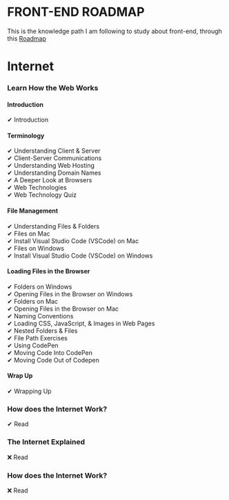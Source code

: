 # FRONT-END ROADMAP
This is the knowledge path I am following to study about front-end, through this [Roadmap](https://roadmap.sh/frontend)

# Internet
### Learn How the Web Works
#### Introduction
✔ Introduction
#### Terminology
✔ Understanding Client & Server <br/>
✔ Client-Server Communications <br/>
✔ Understanding Web Hosting <br/>
✔ Understanding Domain Names <br/>
✔ A Deeper Look at Browsers <br/>
✔ Web Technologies <br/>
✔ Web Technology Quiz <br/>
#### File Management
✔ Understanding Files & Folders <br/>
✔ Files on Mac <br/>
✔ Install Visual Studio Code (VSCode) on Mac <br/>
✔ Files on Windows <br/>
✔ Install Visual Studio Code (VSCode) on Windows <br/>
#### Loading Files in the Browser
✔ Folders on Windows <br/>
✔ Opening Files in the Browser on Windows <br/>
✔ Folders on Mac <br/>
✔ Opening Files in the Browser on Mac <br/>
✔ Naming Conventions <br/>
✔ Loading CSS, JavaScript, & Images in Web Pages <br/>
✔ Nested Folders & Files <br/>
✔ File Path Exercises <br/>
✔ Using CodePen <br/>
✔ Moving Code Into CodePen <br/>
✔ Moving Code Out of Codepen <br/>
#### Wrap Up
✔ Wrapping Up <br/>
### How does the Internet Work?
✔ Read
### The Internet Explained
❌ Read
### How does the Internet Work?
❌ Read
